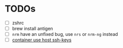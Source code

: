 # TODOs

- [ ] zshrc
- [ ] brew install antigen
- [ ] `nrm` have an unfixed bug, use `nrs` or `nrm-ng` instead
- [ ] [container use host ssh-keys](https://code.visualstudio.com/docs/remote/containers#_using-ssh-keys)
